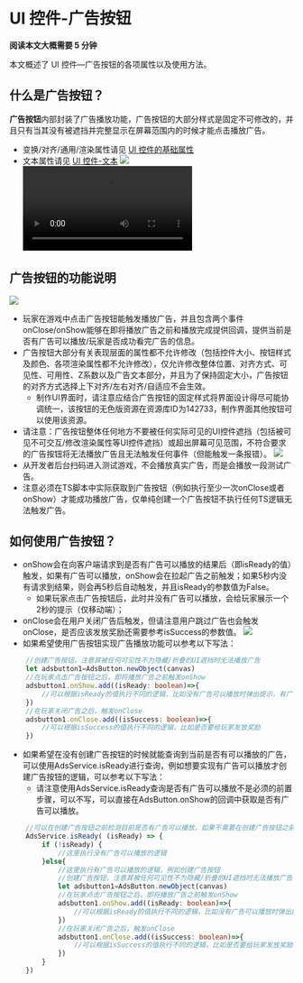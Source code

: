 # UI 控件-广告按钮

**阅读本文大概需要 5 分钟**

本文概述了 UI 控件—广告按钮的各项属性以及使用方法。

## 什么是广告按钮？

**广告按钮**内部封装了广告播放功能，广告按钮的大部分样式是固定不可修改的，并且只有当其没有被遮挡并完整显示在屏幕范围内的时候才能点击播放广告。
- 变换/对齐/通用/渲染属性请见 [UI 控件的基础属性](https://docs.ark.online/UI/UIWidget-BaseProperties.html)
- 文本属性请见 [UI 控件-文本](https://docs.ark.online/UI/UIComponent-Text.html)
![](https://cdn.233xyx.com/online/jgWOpagPetoO1713506794210.png)
<video controls src="https://cdn.233xyx.com/online/yPqG1S21pSa81713506793496.mp4"></video>

## 广告按钮的功能说明

![](https://cdn.233xyx.com/online/_outputltb1Zif1iWeT1711267450167.png)

- 玩家在游戏中点击广告按钮能触发播放广告，并且包含两个事件onClose/onShow能够在即将播放广告之前和播放完成提供回调，提供当前是否有广告可以播放/玩家是否成功看完广告的信息。
- 广告按钮大部分有关表现层面的属性都不允许修改（包括控件大小、按钮样式及颜色、各项渲染属性都不允许修改），仅允许修改整体位置、对齐方式、可见性、可用性、Z系数以及广告文本部分，并且为了保持固定大小，广告按钮的对齐方式选择上下对齐/左右对齐/自适应不会生效。
  - 制作UI界面时，请注意应结合广告按钮的固定样式将界面设计得尽可能协调统一，该按钮的无色版资源在资源库ID为142733，制作界面其他按钮可以使用该资源。
- 请注意：广告按钮整体任何地方不要被任何实际可见的UI控件遮挡（包括被可见不可交互/修改渲染属性等UI控件遮挡）或超出屏幕可见范围，不符合要求的广告按钮将无法播放广告且无法触发任何事件（但能触发一条报错）。
![](https://cdn.233xyx.com/online/FDrACr5E6zuI1713506793043.png)
- 从开发者后台扫码进入测试游戏，不会播放真实广告，而是会播放一段测试广告。
- 注意必须在TS脚本中实际获取到广告按钮（例如执行至少一次onClose或者onShow）才能成功播放广告，仅单纯创建一个广告按钮不执行任何TS逻辑无法触发广告。

  
## 如何使用广告按钮？

- onShow会在向客户端请求到是否有广告可以播放的结果后（即isReady的值）触发，如果有广告可以播放，onShow会在拉起广告之前触发；如果5秒内没有请求到结果，则会再5秒后自动触发，并且isReady的参数值为False。
  - 如果玩家点击广告按钮后，此时并没有广告可以播放，会给玩家展示一个2秒的提示（仅移动端）；
- onClose会在用户关闭广告后触发，但请注意用户跳过广告也会触发onClose，是否应该发放奖励还需要参考isSuccess的参数值。
![](https://cdn.233xyx.com/online/hTUjt3iU4O2I1713506792039.png)
- 如果希望使用广告按钮实现广告播放功能可以参考以下写法：
```ts
    //创建广告按钮，注意其被任何可见性不为隐藏/折叠的UI遮挡时无法播放广告
    let adsbutton1=AdsButton.newObject(canvas)
    //在玩家点击广告按钮之后，即将播放广告之前触发onShow
    adsbutton1.onShow.add((isReady: boolean)=>{
        //可以根据isReady的值执行不同的逻辑，比如没有广告可以播放时弹出提示，有广告并播放的时候暂停怪物攻击
    })         
    //在玩家关闭广告之后，触发onClose
    adsbutton1.onClose.add((isSuccess: boolean)=>{
        //可以根据isSuccess的值执行不同的逻辑，比如是否要给玩家发放奖励
    })  
```
- 如果希望在没有创建广告按钮的时候就能查询到当前是否有可以播放的广告，可以使用AdsService.isReady进行查询，例如想要实现有广告可以播放才创建广告按钮的逻辑，可以参考以下写法：
  - 请注意使用AdsService.isReady查询是否有广告可以播放不是必须的前置步骤，可以不写，可以直接在AdsButton.onShow的回调中获取是否有广告可以播放。
```ts
    //可以在创建广告按钮之前检测目前是否有广告可以播放，如果不需要在创建广告按钮之前检测，可以不写这一步
    AdsService.isReady( (isReady) => {
        if (!isReady) {
            //这里执行没有广告可以播放的逻辑
        }else{
            //这里执行有广告可以播放的逻辑，例如创建广告按钮
            //创建广告按钮，注意其被任何可见性不为隐藏/折叠的UI遮挡时无法播放广告
            let adsbutton1=AdsButton.newObject(canvas)
            //在玩家点击广告按钮之后，即将播放广告之前触发onShow
            adsbutton1.onShow.add((isReady: boolean)=>{
                //可以根据isReady的值执行不同的逻辑，比如没有广告可以播放时弹出提示，有广告并播放的时候暂停怪物攻击
            })         
            //在玩家关闭广告之后，触发onClose
            adsbutton1.onClose.add((isSuccess: boolean)=>{
                //可以根据isSuccess的值执行不同的逻辑，比如是否要给玩家发放奖励
            })  
        }
    }) 
```
